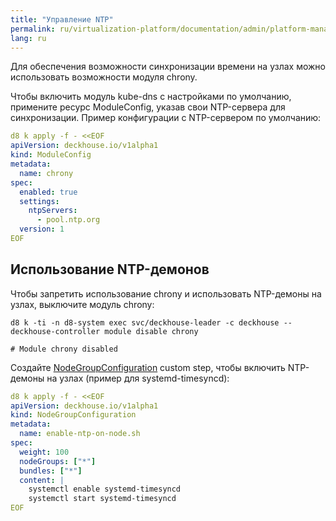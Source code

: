 ```yaml
---
title: "Управление NTP"
permalink: ru/virtualization-platform/documentation/admin/platform-management/network/ntp.html
lang: ru
---
```


Для обеспечения возможности синхронизации времени на узлах можно использовать возможности модуля chrony.

Чтобы включить модуль kube-dns с настройками по умолчанию, примените ресурс ModuleConfig, указав свои NTP-сервера
для синхронизации. Пример конфигурации с NTP-сервером по умолчанию:

```yaml
d8 k apply -f - <<EOF
apiVersion: deckhouse.io/v1alpha1
kind: ModuleConfig
metadata:
  name: chrony
spec:
  enabled: true
  settings:
    ntpServers:
      - pool.ntp.org
  version: 1
EOF
```

## Использование NTP-демонов

Чтобы запретить использование chrony и использовать NTP-демоны на узлах, выключите модуль chrony:

```shell
d8 k -ti -n d8-system exec svc/deckhouse-leader -c deckhouse -- deckhouse-controller module disable chrony

# Module chrony disabled
```

Создайте [NodeGroupConfiguration](todo) custom step, чтобы включить NTP-демоны на узлах (пример для systemd-timesyncd):

```yaml
d8 k apply -f - <<EOF
apiVersion: deckhouse.io/v1alpha1
kind: NodeGroupConfiguration
metadata:
  name: enable-ntp-on-node.sh
spec:
  weight: 100
  nodeGroups: ["*"]
  bundles: ["*"]
  content: |
    systemctl enable systemd-timesyncd
    systemctl start systemd-timesyncd
EOF
```

